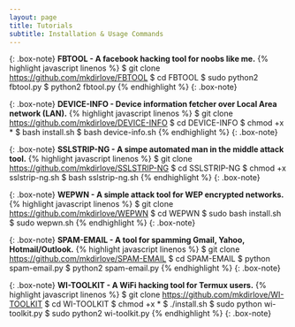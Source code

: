 ```yaml
---
layout: page
title: Tutorials
subtitle: Installation & Usage Commands
---
```


{: .box-note}
**FBTOOL - A facebook hacking tool for noobs like me.**
{% highlight javascript linenos %}
$ git clone https://github.com/mkdirlove/FBTOOL
$ cd FBTOOL
$ sudo python2 fbtool.py
$ python2 fbtool.py
{% endhighlight %}
{: .box-note}


{: .box-note}
**DEVICE-INFO - Device information fetcher over Local Area network (LAN).**
{% highlight javascript linenos %}
$ git clone https://github.com/mkdirlove/DEVICE-INFO
$ cd DEVICE-INFO
$ chmod +x *
$ bash install.sh
$ bash device-info.sh
{% endhighlight %}
{: .box-note}


{: .box-note}
**SSLSTRIP-NG - A simpe automated man in the middle attack tool.**
{% highlight javascript linenos %}
$ git clone https://github.com/mkdirlove/SSLSTRIP-NG
$ cd SSLSTRIP-NG
$ chmod +x sslstrip-ng.sh
$ bash sslstrip-ng.sh
{% endhighlight %}
{: .box-note}


{: .box-note}
**WEPWN - A simple attack tool for WEP encrypted networks.**
{% highlight javascript linenos %}
$ git clone https://github.com/mkdirlove/WEPWN
$ cd WEPWN
$ sudo bash install.sh
$ sudo wepwn.sh
{% endhighlight %}
{: .box-note}


{: .box-note}
**SPAM-EMAIL - A tool for spamming Gmail, Yahoo, Hotmail/Outlook.**
{% highlight javascript linenos %}
$ git clone https://github.com/mkdirlove/SPAM-EMAIL
$ cd SPAM-EMAIL
$ python spam-email.py
$ python2 spam-email.py
{% endhighlight %}
{: .box-note}


{: .box-note}
**WI-TOOLKIT - A WiFi hacking tool for Termux users.**
{% highlight javascript linenos %}
$ git clone https://github.com/mkdirlove/WI-TOOLKIT
$ cd WI-TOOLKIT
$ chmod +x *
$ ./install.sh
$ sudo python wi-toolkit.py
$ sudo python2 wi-toolkit.py
{% endhighlight %}
{: .box-note}

